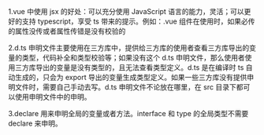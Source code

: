 1.vue 中使用 jsx 的好处：可以充分使用 JavaScript 语言的能力，灵活；可以更好的支持 typescript，享受 ts 带来的提示。例如：.vue 组件在使用时，如果必传的属性没传或者属性传错是没有校验的

2.d.ts 申明文件主要使用在三方库中，提供给三方库的使用者查看三方库导出的变量的类型，代码补全和类型校验等；如果没有这个 d.ts 申明文件，那么使用者使用三方库导出的变量是没有类型的，且无法查看类型定义。d.ts 是在编译时 ts 自动生成的，只会为 export 导出的变量生成类型定义。如果一些三方库没有提供申明文件时，需要自己手动去写。d.ts 申明文件不论放在哪里，在 src 目录下都可以使用申明文件中的申明。

3.declare 用来申明全局的变量或者方法。interface 和 type 的全局类型不需要 declare 来申明。
